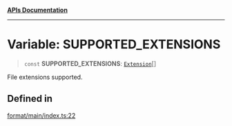 [**APIs Documentation**](../README.md)

***

# Variable: SUPPORTED\_EXTENSIONS

> `const` **SUPPORTED\_EXTENSIONS**: [`Extension`](../type-aliases/Extension.md)[]

File extensions supported.

## Defined in

[format/main/index.ts:22](https://github.com/daidodo/format-imports/blob/396a5ae1c6a0ea65fb94ddc38f9df2bc3a9229ed/src/lib/format/main/index.ts#L22)
